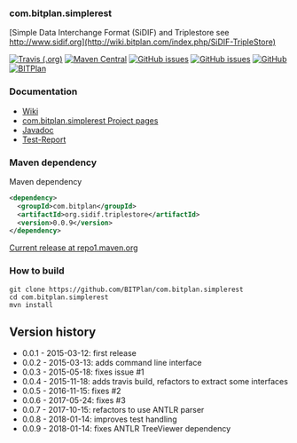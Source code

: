 ### com.bitplan.simplerest
[Simple Data Interchange Format (SiDIF) and Triplestore see http://www.sidif.org](http://wiki.bitplan.com/index.php/SiDIF-TripleStore) 

[![Travis (.org)](https://img.shields.io/travis/BITPlan/com.bitplan.simplerest.svg)](https://travis-ci.org/BITPlan/com.bitplan.simplerest)
[![Maven Central](https://img.shields.io/maven-central/v/com.bitplan/org.sidif.triplestore.svg)](https://search.maven.org/artifact/com.bitplan/org.sidif.triplestore/0.0.9/jar)
[![GitHub issues](https://img.shields.io/github/issues/BITPlan/com.bitplan.simplerest.svg)](https://github.com/BITPlan/com.bitplan.simplerest/issues)
[![GitHub issues](https://img.shields.io/github/issues-closed/BITPlan/com.bitplan.simplerest.svg)](https://github.com/BITPlan/com.bitplan.simplerest/issues/?q=is%3Aissue+is%3Aclosed)
[![GitHub](https://img.shields.io/github/license/BITPlan/com.bitplan.simplerest.svg)](https://www.apache.org/licenses/LICENSE-2.0)
[![BITPlan](http://wiki.bitplan.com/images/wiki/thumb/3/38/BITPlanLogoFontLessTransparent.png/198px-BITPlanLogoFontLessTransparent.png)](http://www.bitplan.com)

### Documentation
* [Wiki](http://wiki.bitplan.com/index.php/SiDIF-TripleStore)
* [com.bitplan.simplerest Project pages](https://BITPlan.github.io/org.sidif.triplestore)
* [Javadoc](https://BITPlan.github.io/org.sidif.triplestore/apidocs/index.html)
* [Test-Report](https://BITPlan.github.io/org.sidif.triplestore/surefire-report.html)

### Maven dependency

Maven dependency
```xml
<dependency>
  <groupId>com.bitplan</groupId>
  <artifactId>org.sidif.triplestore</artifactId>
  <version>0.0.9</version>
</dependency>
```

[Current release at repo1.maven.org](http://repo1.maven.org/maven2/com/bitplan/org.sidif.triplestore/0.0.9/)

### How to build
```
git clone https://github.com/BITPlan/com.bitplan.simplerest
cd com.bitplan.simplerest
mvn install
```
## Version history
* 0.0.1 - 2015-03-12: first release
* 0.0.2 - 2015-03-13: adds command line interface
* 0.0.3 - 2015-05-18: fixes issue #1
* 0.0.4 - 2015-11-18: adds travis build, refactors to extract some interfaces
* 0.0.5 - 2016-11-15: fixes #2
* 0.0.6 - 2017-05-24: fixes #3
* 0.0.7 - 2017-10-15: refactors to use ANTLR parser
* 0.0.8 - 2018-01-14: improves test handling 
* 0.0.9 - 2018-01-14: fixes ANTLR TreeViewer dependency
